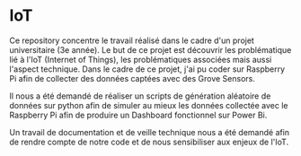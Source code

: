 # IoT
Ce repository concentre le travail réalisé dans le cadre d'un projet universitaire (3e année). Le but de ce projet est découvrir les problématique lié à l'IoT (Internet of Things), les problématiques associées mais aussi l'aspect technique.
Dans le cadre de ce projet, j'ai pu coder sur Raspberry Pi afin de collecter des données captées avec des Grove Sensors.

Il nous a été demandé de réaliser un scripts de génération aléatoire de données sur python afin de simuler au mieux les données collectée avec le Raspberry Pi afin de produire un Dashboard fonctionnel sur Power Bi.

Un travail de documentation et de veille technique nous a été demandé afin de rendre compte de notre code et de nous sensibiliser aux enjeux de l'IoT.
